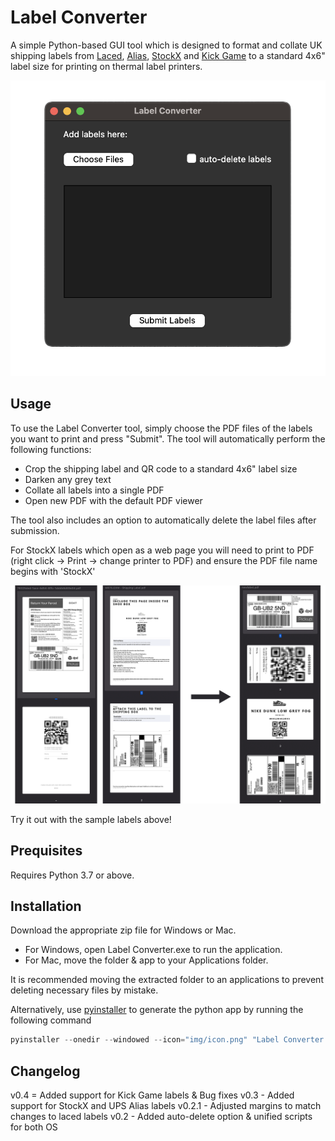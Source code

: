 # Label Converter

A simple Python-based GUI tool which is designed to format and collate UK shipping labels from [Laced](https://www.laced.co.uk/), [Alias](https://www.alias.org/), [StockX](https://www.stockx.com/) and [Kick Game](https://www.kickgame.co.uk/) to a standard 4x6" label size for printing on thermal label printers.

![Screenshot](https://github.com/nav17/label_converter/blob/master/img/tool.png?raw=true)

## Usage
To use the Label Converter tool, simply choose the PDF files of the labels you want to print and press "Submit". The tool will automatically perform the following functions:

* Crop the shipping label and QR code to a standard 4x6" label size
* Darken any grey text
* Collate all labels into a single PDF
* Open new PDF with the default PDF viewer

The tool also includes an option to automatically delete the label files after submission.

For StockX labels which open as a web page you will need to print to PDF (right click -> Print -> change printer to PDF) and ensure the PDF file name begins with 'StockX'

![Screenshot](https://github.com/nav17/label_converter/blob/master/img/example.png?raw=true)

Try it out with the sample labels above!

## Prequisites
Requires Python 3.7 or above.

## Installation

Download the appropriate zip file for Windows or Mac.

* For Windows, open Label Converter.exe to run the application. 
* For Mac, move the folder & app to your Applications folder.

It is recommended moving the extracted folder to an applications to prevent deleting necessary files by mistake.

Alternatively, use [pyinstaller](https://pyinstaller.org/) to generate the python app by running the following command 

```python
pyinstaller --onedir --windowed --icon="img/icon.png" "Label Converter.py"
```

## Changelog

v0.4 = Added support for Kick Game labels & Bug fixes
v0.3 - Added support for StockX and UPS Alias labels 
v0.2.1 - Adjusted margins to match changes to laced labels
v0.2 - Added auto-delete option & unified scripts for both OS